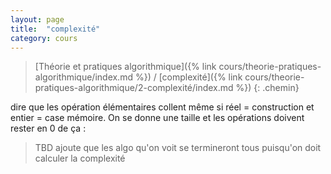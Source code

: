```yaml
---
layout: page
title:  "complexité"
category: cours
---
```


> [Théorie et pratiques algorithmique]({% link cours/theorie-pratiques-algorithmique/index.md %}) / [complexité]({% link cours/theorie-pratiques-algorithmique/2-complexité/index.md %})
{: .chemin}

dire que les opération élémentaires collent même si réel = construction et entier = case mémoire. On se donne une taille et les opérations doivent rester en 0 de ça :

> TBD 
> ajoute que les algo qu'on voit se termineront tous puisqu'on doit calculer la complexité